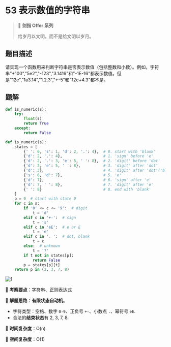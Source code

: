 # 53 表示数值的字符串

> 🌟 **剑指 Offer 系列**
>
> 给岁月以文明，而不是给文明以岁月。

## 题目描述

请实现一个函数用来判断字符串是否表示数值（包括整数和小数）。例如，字符串"+100","5e2","-123","3.1416"和"-1E-16"都表示数值。但是"12e","1a3.14","1.2.3","+-5"和"12e+4.3"都不是。

## 题解

```python
def is_numeric(s):
    try:
        float(s)
        return True
    except:
        return False
```

```python
def is_numeric(s):
    states = [
        {' ': 0, 's': 1, 'd': 2, '.': 4},  # 0. start with 'blank'
        {'d': 2, '.': 4},                  # 1. 'sign' before 'e'
        {'d': 2, '.': 3, 'e': 5, ' ': 8},  # 2. 'digit' before 'dot'
        {'d': 3, 'e': 5, ' ': 8},          # 3. 'digit' after 'dot'
        {'d': 3},                          # 4. 'digit' after 'dot'('blank' before 'dot')
        {'s': 6, 'd': 7},                  # 5. 'e'
        {'d': 7},                          # 6. 'sign' after 'e'
        {'d': 7, ' ': 8},                  # 7. 'digit' after 'e'
        {' ': 8}                           # 8. end with 'blank'
    ]
    p = 0  # start with state 0
    for c in s:
        if '0' <= c <= '9':  # digit
            t = 'd'
        elif c in '+-':  # sign
            t = 's'
        elif c in 'eE':  # e or E
            t = 'e'
        elif c in '. ':  # dot, blank
            t = c
        else:  # unknown
            t = '?'
        if t not in states[p]:
            return False
        p = states[p][t]
    return p in (2, 3, 7, 8)
```

![1](https://tva1.sinaimg.cn/large/007S8ZIlly1gitofdf0wyj30y00qc101.jpg)

🍥 **考察要点**：字符串、正则表达式

🍬 **解题思路**：**有限状态自动机**。

- 字符类型：空格、数字 `0-9`、正负号 `+-`、小数点 `.`、幂符号 `eE`.
- 合法的**结束状态**有 2, 3, 7, 8.

🍉 **时间复杂度**：O(n)

🍭 **空间复杂度**：O(1)
